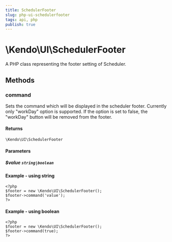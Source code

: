```yaml
---
title: SchedulerFooter
slug: php-ui-schedulerfooter
tags: api, php
publish: true
---
```


# \Kendo\UI\SchedulerFooter

A PHP class representing the footer setting of Scheduler.


## Methods

### command
Sets the command which will be displayed in the scheduler footer. Currently only "workDay" option is supported. If the option is set  to false, the "workDay" button will be removed from the footer.

#### Returns
`\Kendo\UI\SchedulerFooter`

#### Parameters

##### $value `string|boolean`



#### Example  - using string
    <?php
    $footer = new \Kendo\UI\SchedulerFooter();
    $footer->command('value');
    ?>

#### Example  - using boolean
    <?php
    $footer = new \Kendo\UI\SchedulerFooter();
    $footer->command(true);
    ?>

